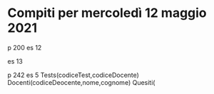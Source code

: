 # Compiti per mercoledì 12 maggio 2021
p 200
es 12

es 13

p 242 
 es 5
Tests(codiceTest,codiceDocente)
Docenti(codiceDeocente,nome,cognome)
Quesiti(
<!--stackedit_data:
eyJoaXN0b3J5IjpbLTEzMTM4MDcxNzIsLTExNjExNjkyNzFdfQ
==
-->